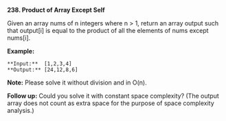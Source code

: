 **238. Product of Array Except Self**

Given an array nums of n integers where n > 1,  return an array output such that output[i] is equal to the product of all the elements of nums except nums[i].

**Example:**

    **Input:**  [1,2,3,4]
    **Output:** [24,12,8,6]
**Note:** Please solve it without division and in O(n).

**Follow up:**
Could you solve it with constant space complexity? (The output array does not count as extra space for the purpose of space complexity analysis.)

